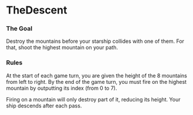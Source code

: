 # TheDescent

### The Goal
Destroy the mountains before your starship collides with one of them. For that, shoot the highest mountain on your path.

### Rules
At the start of each game turn, you are given the height of the 8 mountains from left to right.
By the end of the game turn, you must fire on the highest mountain by outputting its index (from 0 to 7).

Firing on a mountain will only destroy part of it, reducing its height. Your ship descends after each pass.  

